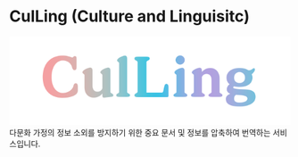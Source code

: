 # CulLing (Culture and Linguisitc)

<img src=./image/culring_.png>
다문화 가정의 정보 소외를 방지하기 위한 중요 문서 및 정보를 압축하여 번역하는 서비스입니다.